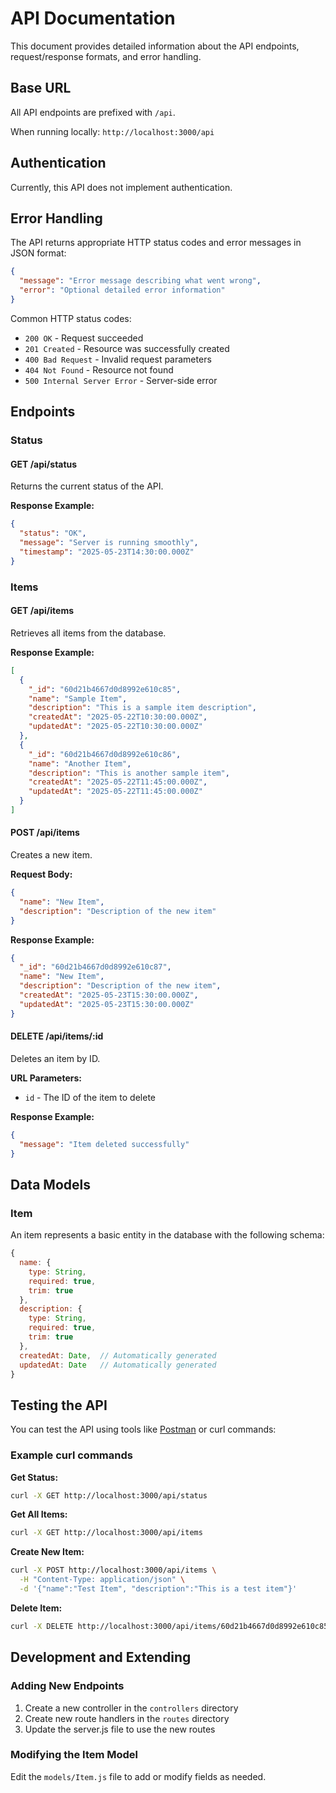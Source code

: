 # API Documentation

This document provides detailed information about the API endpoints, request/response formats, and error handling.

## Base URL

All API endpoints are prefixed with `/api`.

When running locally: `http://localhost:3000/api`

## Authentication

Currently, this API does not implement authentication.

## Error Handling

The API returns appropriate HTTP status codes and error messages in JSON format:

```json
{
  "message": "Error message describing what went wrong",
  "error": "Optional detailed error information"
}
```

Common HTTP status codes:

- `200 OK` - Request succeeded
- `201 Created` - Resource was successfully created
- `400 Bad Request` - Invalid request parameters
- `404 Not Found` - Resource not found
- `500 Internal Server Error` - Server-side error

## Endpoints

### Status

#### GET /api/status

Returns the current status of the API.

**Response Example:**

```json
{
  "status": "OK",
  "message": "Server is running smoothly",
  "timestamp": "2025-05-23T14:30:00.000Z"
}
```

### Items

#### GET /api/items

Retrieves all items from the database.

**Response Example:**

```json
[
  {
    "_id": "60d21b4667d0d8992e610c85",
    "name": "Sample Item",
    "description": "This is a sample item description",
    "createdAt": "2025-05-22T10:30:00.000Z",
    "updatedAt": "2025-05-22T10:30:00.000Z"
  },
  {
    "_id": "60d21b4667d0d8992e610c86",
    "name": "Another Item",
    "description": "This is another sample item",
    "createdAt": "2025-05-22T11:45:00.000Z",
    "updatedAt": "2025-05-22T11:45:00.000Z"
  }
]
```

#### POST /api/items

Creates a new item.

**Request Body:**

```json
{
  "name": "New Item",
  "description": "Description of the new item"
}
```

**Response Example:**

```json
{
  "_id": "60d21b4667d0d8992e610c87",
  "name": "New Item",
  "description": "Description of the new item",
  "createdAt": "2025-05-23T15:30:00.000Z",
  "updatedAt": "2025-05-23T15:30:00.000Z"
}
```

#### DELETE /api/items/:id

Deletes an item by ID.

**URL Parameters:**

- `id` - The ID of the item to delete

**Response Example:**

```json
{
  "message": "Item deleted successfully"
}
```

## Data Models

### Item

An item represents a basic entity in the database with the following schema:

```javascript
{
  name: {
    type: String,
    required: true,
    trim: true
  },
  description: {
    type: String,
    required: true,
    trim: true
  },
  createdAt: Date,  // Automatically generated
  updatedAt: Date   // Automatically generated
}
```

## Testing the API

You can test the API using tools like [Postman](https://www.postman.com/) or curl commands:

### Example curl commands

**Get Status:**

```bash
curl -X GET http://localhost:3000/api/status
```

**Get All Items:**

```bash
curl -X GET http://localhost:3000/api/items
```

**Create New Item:**

```bash
curl -X POST http://localhost:3000/api/items \
  -H "Content-Type: application/json" \
  -d '{"name":"Test Item", "description":"This is a test item"}'
```

**Delete Item:**

```bash
curl -X DELETE http://localhost:3000/api/items/60d21b4667d0d8992e610c85
```

## Development and Extending

### Adding New Endpoints

1. Create a new controller in the `controllers` directory
2. Create new route handlers in the `routes` directory
3. Update the server.js file to use the new routes

### Modifying the Item Model

Edit the `models/Item.js` file to add or modify fields as needed.
